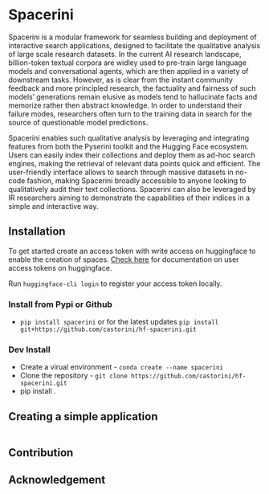 # Spacerini

Spacerini is a modular framework for seamless building and deployment of interactive search applications, designed to facilitate the qualitative analysis of large scale research datasets.
In the current AI research landscape, billion-token textual corpora are widley used to pre-train large language models and conversational agents, which are then applied in a variety of downstream tasks. However, as is clear from the instant community feedback and more principled research, the factuality and fairness of such models’ generations remain elusive as models tend to hallucinate facts and memorize rather then abstract knowledge. In order to understand their failure modes, researchers often turn to the training data in search for the source of questionable model predictions.

Spacerini enables such qualitative analysis by leveraging and integrating features from both the Pyserini toolkit and the Hugging Face ecosystem. Users can easily index their collections and deploy them as ad-hoc search engines, making the retrieval of relevant data points quick and efficient. The user-friendly interface allows to search through massive datasets in no-code fashion, making Spacerini broadly accessible to anyone looking to qualitatively audit their text collections. Spacerini can also be leveraged by IR researchers aiming to demonstrate the capabilities of their indices in a simple and interactive way.

## Installation

To get started create an access token with write access on huggingface to enable the creation of spaces. [Check here](https://huggingface.co/docs/hub/security-tokens) for documentation on user access tokens on huggingface.

Run `huggingface-cli login` to register your access token locally.

### Install from Pypi or Github

- `pip install spacerini` or for the latest updates  `pip install git+https://github.com/castorini/hf-spacerini.git`

### Dev Install

- Create a virual environment - `conda create --name spacerini`
- Clone the repository - `git clone https://github.com/castorini/hf-spacerini.git`
- pip install .

## Creating a simple application
```python
```
## Contribution 

## Acknowledgement